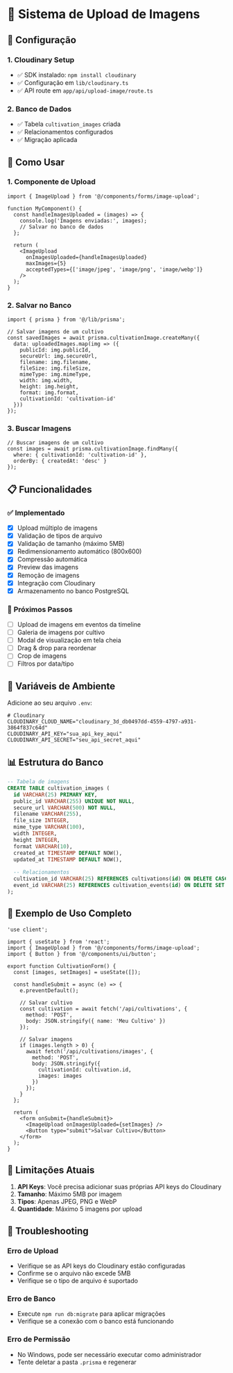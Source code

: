 # 📸 Sistema de Upload de Imagens

## 🚀 Configuração

### 1. **Cloudinary Setup**
- ✅ SDK instalado: `npm install cloudinary`
- ✅ Configuração em `lib/cloudinary.ts`
- ✅ API route em `app/api/upload-image/route.ts`

### 2. **Banco de Dados**
- ✅ Tabela `cultivation_images` criada
- ✅ Relacionamentos configurados
- ✅ Migração aplicada

## 🔧 Como Usar

### **1. Componente de Upload**
```tsx
import { ImageUpload } from '@/components/forms/image-upload';

function MyComponent() {
  const handleImagesUploaded = (images) => {
    console.log('Imagens enviadas:', images);
    // Salvar no banco de dados
  };

  return (
    <ImageUpload 
      onImagesUploaded={handleImagesUploaded}
      maxImages={5}
      acceptedTypes={['image/jpeg', 'image/png', 'image/webp']}
    />
  );
}
```

### **2. Salvar no Banco**
```tsx
import { prisma } from '@/lib/prisma';

// Salvar imagens de um cultivo
const savedImages = await prisma.cultivationImage.createMany({
  data: uploadedImages.map(img => ({
    publicId: img.publicId,
    secureUrl: img.secureUrl,
    filename: img.filename,
    fileSize: img.fileSize,
    mimeType: img.mimeType,
    width: img.width,
    height: img.height,
    format: img.format,
    cultivationId: 'cultivation-id'
  }))
});
```

### **3. Buscar Imagens**
```tsx
// Buscar imagens de um cultivo
const images = await prisma.cultivationImage.findMany({
  where: { cultivationId: 'cultivation-id' },
  orderBy: { createdAt: 'desc' }
});
```

## 📋 Funcionalidades

### ✅ **Implementado**
- [x] Upload múltiplo de imagens
- [x] Validação de tipos de arquivo
- [x] Validação de tamanho (máximo 5MB)
- [x] Redimensionamento automático (800x600)
- [x] Compressão automática
- [x] Preview das imagens
- [x] Remoção de imagens
- [x] Integração com Cloudinary
- [x] Armazenamento no banco PostgreSQL

### 🔄 **Próximos Passos**
- [ ] Upload de imagens em eventos da timeline
- [ ] Galeria de imagens por cultivo
- [ ] Modal de visualização em tela cheia
- [ ] Drag & drop para reordenar
- [ ] Crop de imagens
- [ ] Filtros por data/tipo

## 🔑 Variáveis de Ambiente

Adicione ao seu arquivo `.env`:

```env
# Cloudinary
CLOUDINARY_CLOUD_NAME="cloudinary_3d_db0497dd-4559-4797-a931-3864f837c64d"
CLOUDINARY_API_KEY="sua_api_key_aqui"
CLOUDINARY_API_SECRET="seu_api_secret_aqui"
```

## 📊 Estrutura do Banco

```sql
-- Tabela de imagens
CREATE TABLE cultivation_images (
  id VARCHAR(25) PRIMARY KEY,
  public_id VARCHAR(255) UNIQUE NOT NULL,
  secure_url VARCHAR(500) NOT NULL,
  filename VARCHAR(255),
  file_size INTEGER,
  mime_type VARCHAR(100),
  width INTEGER,
  height INTEGER,
  format VARCHAR(10),
  created_at TIMESTAMP DEFAULT NOW(),
  updated_at TIMESTAMP DEFAULT NOW(),
  
  -- Relacionamentos
  cultivation_id VARCHAR(25) REFERENCES cultivations(id) ON DELETE CASCADE,
  event_id VARCHAR(25) REFERENCES cultivation_events(id) ON DELETE SET NULL
);
```

## 🎯 Exemplo de Uso Completo

```tsx
'use client';

import { useState } from 'react';
import { ImageUpload } from '@/components/forms/image-upload';
import { Button } from '@/components/ui/button';

export function CultivationForm() {
  const [images, setImages] = useState([]);

  const handleSubmit = async (e) => {
    e.preventDefault();
    
    // Salvar cultivo
    const cultivation = await fetch('/api/cultivations', {
      method: 'POST',
      body: JSON.stringify({ name: 'Meu Cultivo' })
    });

    // Salvar imagens
    if (images.length > 0) {
      await fetch('/api/cultivations/images', {
        method: 'POST',
        body: JSON.stringify({
          cultivationId: cultivation.id,
          images: images
        })
      });
    }
  };

  return (
    <form onSubmit={handleSubmit}>
      <ImageUpload onImagesUploaded={setImages} />
      <Button type="submit">Salvar Cultivo</Button>
    </form>
  );
}
```

## 🚨 Limitações Atuais

1. **API Keys**: Você precisa adicionar suas próprias API keys do Cloudinary
2. **Tamanho**: Máximo 5MB por imagem
3. **Tipos**: Apenas JPEG, PNG e WebP
4. **Quantidade**: Máximo 5 imagens por upload

## 🔧 Troubleshooting

### **Erro de Upload**
- Verifique se as API keys do Cloudinary estão configuradas
- Confirme se o arquivo não excede 5MB
- Verifique se o tipo de arquivo é suportado

### **Erro de Banco**
- Execute `npm run db:migrate` para aplicar migrações
- Verifique se a conexão com o banco está funcionando

### **Erro de Permissão**
- No Windows, pode ser necessário executar como administrador
- Tente deletar a pasta `.prisma` e regenerar 